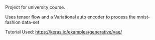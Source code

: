 Project for university course.

Uses tensor flow and a Variational auto encoder to process the mnist-fashion data-set

Tutorial Used:
https://keras.io/examples/generative/vae/